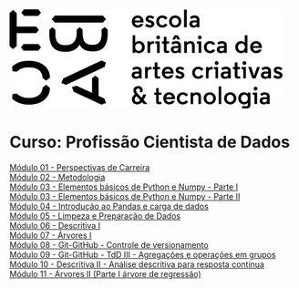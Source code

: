 <img src="https://github.com/LucaScaldaferri/Curso_Cientista_de_Dados/blob/main/logo_ebac.png" alt="ebac-logo">

# Curso: Profissão Cientista de Dados

[Módulo 01 - Perspectivas de Carreira](https://github.com/LucaScaldaferri/Curso_Cientista_de_Dados/tree/main/M%C3%B3dulo%2001%20-%20Perspectivas%20de%20Carreira)<br>
[Módulo 02 - Metodologia](https://github.com/LucaScaldaferri/Curso_Cientista_de_Dados/tree/main/M%C3%B3dulo%2002%20-%20Metodologia)<br>
[Módulo 03 - Elementos básicos de Python e Numpy - Parte I](https://github.com/LucaScaldaferri/Curso_Cientista_de_Dados/tree/main/M%C3%B3dulo%2003%20-%20Elementos%20b%C3%A1sicos%20de%20Python%20e%20Numpy%20-%20Parte%20I)<br>
[Módulo 03 - Elementos básicos de Python e Numpy - Parte II](https://github.com/LucaScaldaferri/Curso_Cientista_de_Dados/tree/main/M%C3%B3dulo%2003%20-%20Elementos%20b%C3%A1sicos%20de%20Python%20e%20Numpy%20-%20Parte%20II)<br>
[Módulo 04 - Introdução ao Pandas e carga de dados](https://github.com/LucaScaldaferri/Curso_Cientista_de_Dados/tree/main/M%C3%B3dulo%2004%20-%20Introdu%C3%A7%C3%A3o%20ao%20Pandas%20e%20carga%20de%20dados)<br>
[Módulo 05 - Limpeza e Preparação de Dados](https://github.com/LucaScaldaferri/Curso_Cientista_de_Dados/tree/main/M%C3%B3dulo%2005%20-%20Limpeza%20e%20Prepara%C3%A7%C3%A3o%20de%20Dados)<br>
[Módulo 06 - Descritiva I](https://github.com/LucaScaldaferri/Curso_Cientista_de_Dados/tree/main/M%C3%B3dulo%2006%20-%20Descritiva%20I)<br>
[Módulo 07 - Árvores I](https://github.com/LucaScaldaferri/Curso_Cientista_de_Dados/tree/main/M%C3%B3dulo%2007%20-%20%C3%81rvores%20I)<br>
[Módulo 08 - Git-GitHub - Controle de versionamento](https://github.com/LucaScaldaferri/Curso_Cientista_de_Dados/tree/main/M%C3%B3dulo%2008%20-%20Git-Github%20-%20Controle%20de%20versionamento)<br>
[Módulo 09 - Git-GitHub - TdD III - Agregações e operações em grupos](https://github.com/LucaScaldaferri/Curso_Cientista_de_Dados/tree/main/M%C3%B3dulo%2009%20-%20TdD%20III%20-%20Agrega%C3%A7%C3%B5es%20e%20opera%C3%A7%C3%B5es%20em%20grupos)<br>
[Módulo 10 - Descritiva II - Análise descritiva para resposta contínua](https://github.com/LucaScaldaferri/Curso_Cientista_de_Dados/tree/main/M%C3%B3dulo%2010%20-%20Descritiva%20II%20-%20An%C3%A1lise%20descritiva%20para%20resposta%20cont%C3%ADnua)<br>
[Módulo 11 - Árvores II (Parte I árvore de regressão)](https://github.com/LucaScaldaferri/Curso_Cientista_de_Dados/tree/main/M%C3%B3dulo%2011%20-%20%C3%81rvores%20II%20(Parte%20I%20%C3%A1rvore%20de%20regress%C3%A3o))<br>

